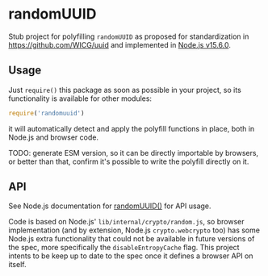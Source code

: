 # randomUUID

Stub project for polyfilling `randomUUID` as proposed for standardization in
https://github.com/WICG/uuid and implemented in
[Node.js v15.6.0](https://github.com/nodejs/node/pull/36729).

## Usage

Just `require()` this package as soon as possible in your project, so its
functionality is available for other modules:

```js
require('randomuuid')
```

it will automatically detect and apply the polyfill functions in place, both in
Node.js and browser code.

TODO: generate ESM version, so it can be directly importable by browsers, or
better than that, confirm it's possible to write the polyfill directly on it.

## API

See Node.js documentation for
[randomUUID()](https://nodejs.org/dist/latest-v15.x/docs/api/crypto.html#crypto_crypto_randomuuid_options)
for API usage.

Code is based on Node.js' `lib/internal/crypto/random.js`, so browser
implementation (and by extension, Node.js `crypto.webcrypto` too) has some
Node.js extra functionality that could not be available in future versions of
the spec, more specifically the `disableEntropyCache` flag. This project intents
to be keep up to date to the spec once it defines a browser API on itself.
